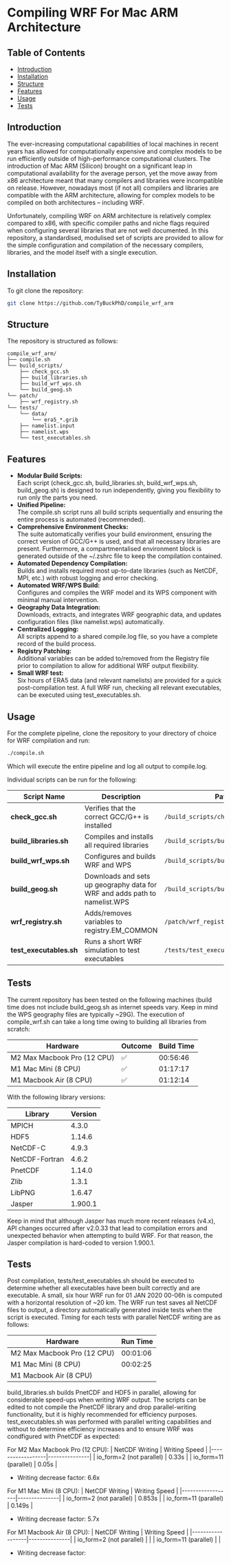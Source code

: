 # Compiling WRF For Mac ARM Architecture

## Table of Contents

- [Introduction](#introduction)
- [Installation](#installation)
- [Structure](#structure)
- [Features](#features)
- [Usage](#usage)
- [Tests](#tests)

## Introduction

The ever-increasing computational capabilities of local machines in recent years has allowed for computationally expensive and complex models to be run efficiently outside of high-performance computational clusters. The introduction of Mac ARM (Silicon) brought on a significant leap in computational availability for the average person, yet the move away from x86 architecture meant that many compilers and libraries were incompatible on release. However, nowadays most (if not all) compilers and libraries are compatible with the ARM architecture, allowing for complex models to be compiled on both architectures – including WRF.

Unfortunately, compiling WRF on ARM architecture is relatively complex compared to x86, with specific compiler paths and niche flags required when configuring several libraries that are not well documented. In this repository, a standardised, modulised set of scripts are provided to allow for the simple configuration and compilation of the necessary compilers, libraries, and the model itself with a single execution.

## Installation 

To git clone the repository:
```bash
git clone https://github.com/TyBuckPhD/compile_wrf_arm
```

## Structure

The repository is structured as follows:
```
compile_wrf_arm/
├── compile.sh
└── build_scripts/
    ├── check_gcc.sh
    ├── build_libraries.sh
    ├── build_wrf_wps.sh
    └── build_geog.sh
└── patch/
    ├── wrf_registry.sh
└── tests/
    └── data/
        └── era5_*.grib
    ├── namelist.input
    ├── namelist.wps
    └── test_executables.sh
```

## Features

- **Modular Build Scripts:**    
    Each script (check_gcc.sh, build_libraries.sh, build_wrf_wps.sh, build_geog.sh) is designed to run independently, giving you flexibility to run only the parts you need.
- **Unified Pipeline:**    
    The compile.sh script runs all build scripts sequentially and ensuring the entire process is automated (recommended).
- **Comprehensive Environment Checks:**    
    The suite automatically verifies your build environment, ensuring the correct version of GCC/G++ is used, and that all necessary libraries are present. Furthermore, a compartmentalised environment block is generated outside of the ~/.zshrc file to keep the compilation contained.
- **Automated Dependency Compilation:**    
    Builds and installs required most up-to-date libraries (such as NetCDF, MPI, etc.) with robust logging and error checking.
- **Automated WRF/WPS Build:**    
    Configures and compiles the WRF model and its WPS component with minimal manual intervention.
- **Geography Data Integration:**    
    Downloads, extracts, and integrates WRF geographic data, and updates configuration files (like namelist.wps) automatically.
- **Centralized Logging:**    
    All scripts append to a shared compile.log file, so you have a complete record of the build process.
- **Registry Patching:**    
    Additional variables can be added to/removed from the Registry file prior to compilation to allow for additional WRF output flexibility.
- **Small WRF test:**    
    Six hours of ERA5 data (and relevant namelists) are provided for a quick post-compilation test. A full WRF run, checking all relevant executables, can be executed using test_executables.sh.

## Usage

For the complete pipeline, clone the repository to your directory of choice for WRF compilation and run:
```bash
./compile.sh
```
Which will execute the entire pipeline and log all output to compile.log.

Individual scripts can be run for the following:

| Script Name           | Description                                  | Path                             |
|-----------------------|----------------------------------------------|----------------------------------|
| **check_gcc.sh**      | Verifies that the correct GCC/G++ is installed   | `/build_scripts/check_gcc.sh`   |
| **build_libraries.sh**| Compiles and installs all required libraries   | `/build_scripts/build_libraries.sh` |
| **build_wrf_wps.sh**  | Configures and builds WRF and WPS              | `/build_scripts/build_wrf_wps.sh`|
| **build_geog.sh**     | Downloads and sets up geography data for WRF and adds path to namelist.WPS   | `/build_scripts/build_geog.sh`  |
| **wrf_registry.sh**   | Adds/removes variables to registry.EM_COMMON | `/patch/wrf_registry.sh` |
| **test_executables.sh** | Runs a short WRF simulation to test executables | `/tests/test_executables.sh` |

## Tests

The current repository has been tested on the following machines (build time does not include build_geog.sh as internet speeds vary. Keep in mind the WPS geography files are typically ~29G). The execution of compile_wrf.sh can take a long time owing to building all libraries from scratch:

| Hardware                    | Outcome | Build Time |
|-----------------------------|---------|------------|
| M2 Max Macbook Pro (12 CPU) |    ✅   |  00:56:46  |
| M1 Mac Mini (8 CPU)         |    ✅   |  01:17:17  |
| M1 Macbook Air (8 CPU)      |    ✅   |  01:12:14  | 

With the following library versions:

| Library | Version |
|---------|---------|
| MPICH | 4.3.0 |
| HDF5 | 1.14.6 |
| NetCDF-C | 4.9.3 |
| NetCDF-Fortran | 4.6.2 |
| PnetCDF | 1.14.0 |
| Zlib | 1.3.1|
| LibPNG | 1.6.47 |
| Jasper | 1.900.1|

Keep in mind that although Jasper has much more recent releases (v4.x), API changes occurred after v2.0.33 that lead to compilation errors and unexpected behavior when attempting to build WRF. For that reason, the Jasper compilation is hard-coded to version 1.900.1.

## Tests

Post compilation, tests/test_executables.sh should be executed to determine whether all executables have been built correctly and are executable. A small, six hour WRF run for 01 JAN 2020 00-06h is computed with a horizontal resolution of ~20 km. The WRF run test saves all NetCDF files to output, a directory automatically generated inside tests when the script is executed. Timing for each tests with parallel NetCDF writing are as follows:

| Hardware                    | Run Time |
|-----------------------------|----------|
| M2 Max Macbook Pro (12 CPU) | 00:01:06 |
| M1 Mac Mini (8 CPU)         | 00:02:25 |
| M1 Macbook Air (8 CPU)      |          |

build_libraries.sh builds PnetCDF and HDF5 in parallel, allowing for considerable speed-ups when writing WRF output. The scripts can be edited to not compile the PnetCDF library and drop parallel-writing functionality, but it is highly recommended for efficiency purposes. test_executables.sh was performed with parallel writing capabilities and without to determine efficiency increases and to ensure WRF was condfigured with PnetCDF as expected:

For M2 Max Macbook Pro (12 CPU):
| NetCDF Writing | Writing Speed |
|------------------|---------------|
| io_form=2 (not parallel) | 0.33s |
| io_form=11 (parallel) | 0.05s |

- Writing decrease factor: 6.6x

For M1 Mac Mini (8 CPU):
| NetCDF Writing | Writing Speed |
|------------------|---------------|
| io_form=2 (not parallel) | 0.853s |
| io_form=11 (parallel) | 0.149s |

- Writing decrease factor: 5.7x
  
For M1 Macbook Air (8 CPU):
| NetCDF Writing | Writing Speed |
|------------------|---------------|
| io_form=2 (not parallel) |  |
| io_form=11 (parallel) |  |

- Writing decrease factor: 
